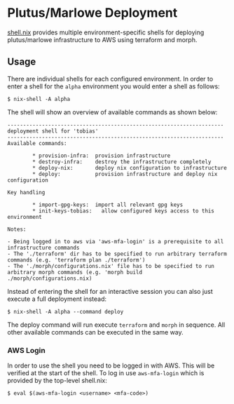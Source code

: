 # Plutus/Marlowe Deployment

[shell.nix](./shell.nix) provides multiple environment-specific shells for deploying plutus/marlowe infrastructure to AWS using terraform and morph.

## Usage

There are individual shells for each configured environment. In order to enter a shell for the `alpha` environment you would enter a shell as follows:

```
$ nix-shell -A alpha
```

The shell will show an overview of available commands as shown below:

```
---------------------------------------------------------------------
deployment shell for 'tobias'
---------------------------------------------------------------------
Available commands:

        * provision-infra:  provision infrastructure
        * destroy-infra:    destroy the infrastructure completely
        * deploy-nix:       deploy nix configuration to infrastructure
        * deploy:           provision infrastructure and deploy nix configuration

Key handling

        * import-gpg-keys:  import all relevant gpg keys
        * init-keys-tobias:   allow configured keys access to this environment

Notes:

- Being logged in to aws via 'aws-mfa-login' is a prerequisite to all infrastructure commands
- The './terraform' dir has to be specified to run arbitrary terraform commands (e.g. 'terraform plan ./terraform')
- The './morph/configurations.nix' file has to be specified to run arbitrary morph commands (e.g. 'morph build ./morph/configurations.nix)
```

Instead of entering the shell for an interactive session you can also just execute a full deployment instead:

```
$ nix-shell -A alpha --command deploy
```

The deploy command will run execute `terraform` and `morph` in sequence. All other available commands can be
executed in the same way.

### AWS Login

In order to use the shell you need to be logged in with AWS. This will be verified at the start of the shell.
To log in use `aws-mfa-login` which is provided by the top-level shell.nix:

```
$ eval $(aws-mfa-login <username> <mfa-code>)
```
